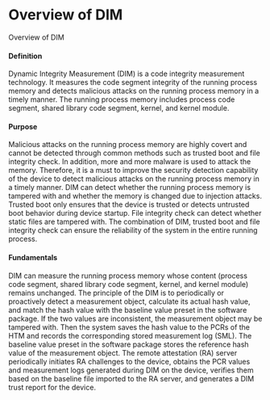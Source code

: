 Overview of DIM
===============

Overview of DIM

#### Definition

Dynamic Integrity Measurement (DIM) is a code integrity measurement technology. It measures the code segment integrity of the running process memory and detects malicious attacks on the running process memory in a timely manner. The running process memory includes process code segment, shared library code segment, kernel, and kernel module.


#### Purpose

Malicious attacks on the running process memory are highly covert and cannot be detected through common methods such as trusted boot and file integrity check. In addition, more and more malware is used to attack the memory. Therefore, it is a must to improve the security detection capability of the device to detect malicious attacks on the running process memory in a timely manner. DIM can detect whether the running process memory is tampered with and whether the memory is changed due to injection attacks. Trusted boot only ensures that the device is trusted or detects untrusted boot behavior during device startup. File integrity check can detect whether static files are tampered with. The combination of DIM, trusted boot and file integrity check can ensure the reliability of the system in the entire running process.


#### Fundamentals

DIM can measure the running process memory whose content (process code segment, shared library code segment, kernel, and kernel module) remains unchanged. The principle of the DIM is to periodically or proactively detect a measurement object, calculate its actual hash value, and match the hash value with the baseline value preset in the software package. If the two values are inconsistent, the measurement object may be tampered with. Then the system saves the hash value to the PCRs of the HTM and records the corresponding stored measurement log (SML). The baseline value preset in the software package stores the reference hash value of the measurement object. The remote attestation (RA) server periodically initiates RA challenges to the device, obtains the PCR values and measurement logs generated during DIM on the device, verifies them based on the baseline file imported to the RA server, and generates a DIM trust report for the device.